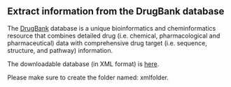## Extract information from the DrugBank database
The [DrugBank](https://www.drugbank.ca/) database is a unique bioinformatics and cheminformatics resource that combines detailed drug (i.e. chemical, pharmacological and pharmaceutical) data with comprehensive drug target (i.e. sequence, structure, and pathway) information.

The downloadable database (in XML format) is [here](https://www.drugbank.ca/releases/latest).

Please make sure to create the folder named: xmlfolder.
